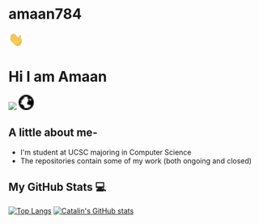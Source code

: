 # amaan784

<img src="https://raw.githubusercontent.com/ABSphreak/ABSphreak/master/gifs/Hi.gif" width="30px">

# Hi I am Amaan

[<img height="30" src = "https://www.oiml.org/en/ressources/logos/linkedin-icon-small.png/@@images/image.png">][linkedin] 
[<img height="30" src="https://raw.githubusercontent.com/iconic/open-iconic/master/svg/globe.svg" />][website]

## A little about me-

- I'm student at UCSC majoring in Computer Science
- The repositories contain some of my work (both ongoing and closed)

[website]: https://amaan784.github.io/
[linkedin]: https://www.linkedin.com/in/amaansheikh21/


## My GitHub Stats 💻
<!--[![Top Langs](https://github-readme-stats.vercel.app/api/top-langs/?username=amaan784&theme=dracula))](https://github.com/anuraghazra/github-readme-stats)-->
 
[![Top Langs](https://github-readme-stats.vercel.app/api/top-langs/?username=amaan784&theme=dracula&hide=jupyter%20notebook)](https://github.com/anuraghazra/github-readme-stats)
[![Catalin's GitHub stats](https://github-readme-stats.vercel.app/api?username=amaan784&theme=dracula)](https://github.com/anuraghazra/github-readme-stats)


